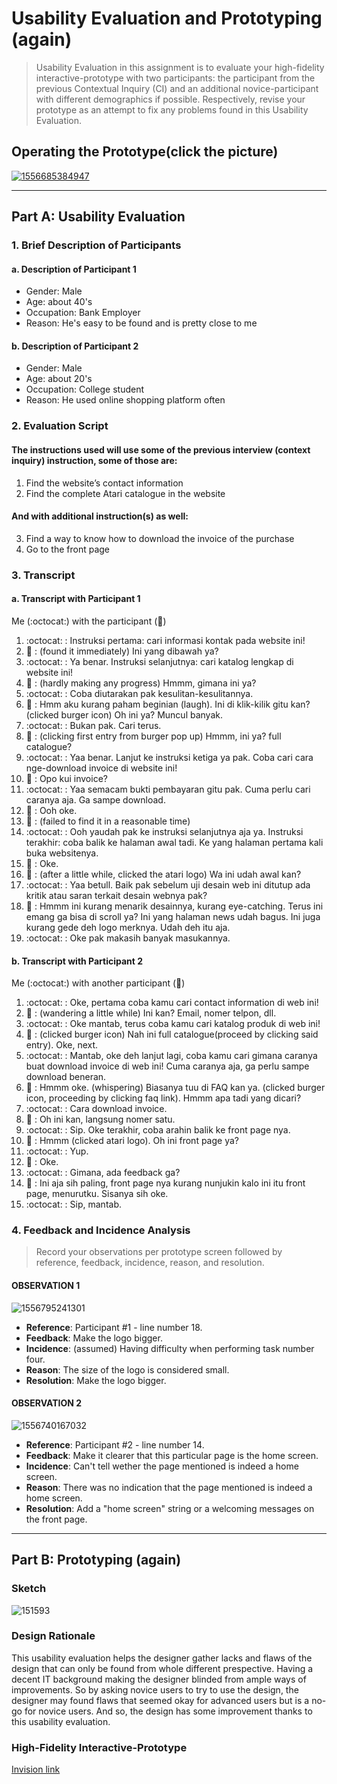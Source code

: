 # Usability Evaluation and Prototyping (again)
> Usability Evaluation in this assignment is to evaluate your high-fidelity interactive-prototype with two participants:
> the participant from the previous Contextual Inquiry (CI) 
> and an additional novice-participant with different demographics if possible.
> Respectively, revise your prototype as an attempt to fix any problems found in this Usability Evaluation.

## Operating the Prototype(click the picture)
[![1556685384947](https://user-images.githubusercontent.com/32842793/57005838-649a9780-6c05-11e9-9efc-885a1dc0b772.jpg)](https://youtu.be/98jKzYqWDWs)

---

## Part A: Usability Evaluation

### 1. Brief Description of Participants

#### a. Description of Participant 1
 - Gender: Male 
 - Age: about 40's
 - Occupation: Bank Employer 
 - Reason: He's easy to be found and is pretty close to me  

#### b. Description of Participant 2
 - Gender: Male
 - Age: about 20's
 - Occupation: College student
 - Reason: He used online shopping platform often
 
### 2. Evaluation Script
#### The instructions used will use some of the previous interview (context inquiry) instruction, some of those are:
 1. Find the website’s contact information
 2. Find the complete Atari catalogue in the website

#### And with additional instruction(s) as well:
 3. Find a way to know how to download the invoice of the purchase
 4. Go to the front page
 
### 3. Transcript
#### a. Transcript with Participant 1
Me (:octocat:) with the participant (:moyai:)
 1.  :octocat:  : Instruksi pertama: cari informasi kontak pada website ini!
 2.  :moyai:     : (found it immediately) Ini yang dibawah ya?
 3.  :octocat:  : Ya benar. Instruksi selanjutnya: cari katalog lengkap di website ini!
 4.  :moyai:     : (hardly making any progress) Hmmm, gimana ini ya?
 5.  :octocat:  : Coba diutarakan pak kesulitan-kesulitannya.
 6.  :moyai:     : Hmm aku kurang paham beginian (laugh). Ini di klik-kilik gitu kan? (clicked burger icon) Oh ini ya? Muncul banyak.
 7.  :octocat:  : Bukan pak. Cari terus.
 8.  :moyai:     : (clicking first entry from burger pop up) Hmmm, ini ya? full catalogue?
 9.  :octocat:  : Yaa benar. Lanjut ke instruksi ketiga ya pak. Coba cari cara nge-download invoice di website ini!
 10. :moyai:     : Opo kui invoice?
 11. :octocat:  : Yaa semacam bukti pembayaran gitu pak. Cuma perlu cari caranya aja. Ga sampe download.
 12. :moyai:     : Ooh oke.
 13. :moyai:     : (failed to find it in a reasonable time)
 14. :octocat:  : Ooh yaudah pak ke instruksi selanjutnya aja ya. Instruksi terakhir: coba balik ke halaman awal tadi. Ke yang halaman pertama kali buka websitenya.
 15. :moyai:     : Oke.
 16. :moyai:     : (after a little while, clicked the atari logo) Wa ini udah awal kan?
 17. :octocat:  : Yaa betull. Baik pak sebelum uji desain web ini ditutup ada kritik atau saran terkait desain webnya pak?
 18. :moyai: : Hmmm ini kurang menarik desainnya, kurang eye-catching. Terus ini emang ga bisa di scroll ya? Ini yang halaman news udah bagus. Ini juga kurang gede deh logo merknya. Udah deh itu aja.
 19. :octocat: : Oke pak makasih banyak masukannya.

#### b. Transcript with Participant 2
Me (:octocat:) with another participant (:runner:)
1.  :octocat:  : Oke, pertama coba kamu cari contact information di web ini!
2.  :runner: : (wandering a little while) Ini kan? Email, nomer telpon, dll.
3. :octocat: : Oke mantab, terus coba kamu cari katalog produk di web ini!
4. :runner: : (clicked burger icon) Nah ini full catalogue(proceed by clicking said entry). Oke, next.
5. :octocat: : Mantab, oke deh lanjut lagi, coba kamu cari gimana caranya buat download invoice di web ini! Cuma caranya aja, ga perlu sampe download beneran.
6. :runner: : Hmmm oke. (whispering) Biasanya tuu di FAQ kan ya. (clicked burger icon, proceeding by clicking faq link). Hmmm apa tadi yang dicari?
7. :octocat: : Cara download invoice.
8. :runner: : Oh ini kan, langsung nomer satu.
9. :octocat: : Sip. Oke terakhir, coba arahin balik ke front page nya.
10. :runner: : Hmmm (clicked atari logo). Oh ini front page ya?
11. :octocat: : Yup.
12. :runner: : Oke.
13. :octocat: : Gimana, ada feedback ga?
14. :runner: : Ini aja sih paling, front page nya kurang nunjukin kalo ini itu front page, menurutku. Sisanya sih oke.
15. :octocat: : Sip, mantab.

### 4. Feedback and Incidence Analysis
> Record your observations per prototype screen followed by reference, feedback, incidence, reason, and resolution.

#### OBSERVATION 1
![1556795241301](https://user-images.githubusercontent.com/32842793/57071641-4025e480-6d05-11e9-99f4-34587284e12c.jpg)

 - **Reference**: Participant #1 - line number 18.
 - **Feedback**: Make the logo bigger.
 - **Incidence**: (assumed) Having difficulty when performing task number four.
 - **Reason**: The size of the logo is considered small.
 - **Resolution**: Make the logo bigger.
 
 #### OBSERVATION 2
![1556740167032](https://user-images.githubusercontent.com/32842793/57039051-cac6ff00-6c85-11e9-8edd-56e673f61eda.jpg)

 - **Reference**: Participant #2 - line number 14.
 - **Feedback**: Make it clearer that this particular page is the home screen. 
 - **Incidence**: Can't tell wether the page mentioned is indeed a home screen.
 - **Reason**: There was no indication that the page mentioned is indeed a home screen.
 - **Resolution**: Add a "home screen" string or a welcoming messages on the front page. 
 
 ---

## Part B: Prototyping (again)
### Sketch

![151593](https://user-images.githubusercontent.com/32842793/57073014-effd5100-6d09-11e9-8bc4-91c223ea7ffe.jpg)

### Design Rationale
This usability evaluation helps the designer gather lacks and flaws of the design that can only be found from whole different prespective. Having a decent IT background making the designer blinded from ample ways of improvements. So by asking novice users to try to use the design, the designer may found flaws that seemed okay for advanced users but is a no-go for novice users. And so, the design has some improvement thanks to this usability evaluation.  

### High-Fidelity Interactive-Prototype
[Invision link](https://invis.io/B5RTGQMWKYU)
